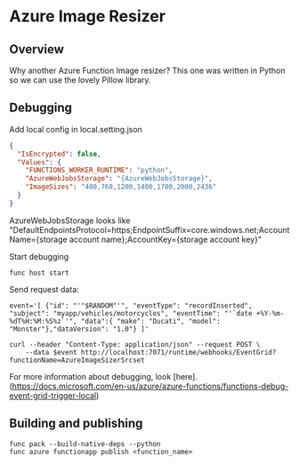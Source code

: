 # Azure Image Resizer

## Overview
Why another Azure Function Image resizer? This one was written in Python so we can use the lovely Pillow library.

## Debugging
Add local config in local.setting.json
```json
{
  "IsEncrypted": false,
  "Values": {
    "FUNCTIONS_WORKER_RUNTIME": "python",
    "AzureWebJobsStorage": "{AzureWebJobsStorage}",
    "ImageSizes": "480,768,1200,1400,1700,2000,2436"
  }
}
```
AzureWebJobsStorage looks like "DefaultEndpointsProtocol=https;EndpointSuffix=core.windows.net;AccountName={storage account name};AccountKey={storage account key}"

Start debugging
```
func host start
```

Send request data:
```
event='[ {"id": "'"$RANDOM"'", "eventType": "recordInserted", "subject": "myapp/vehicles/motorcycles", "eventTime": "'`date +%Y-%m-%dT%H:%M:%S%z`'", "data":{ "make": "Ducati", "model": "Monster"},"dataVersion": "1.0"} ]'

curl --header "Content-Type: application/json" --request POST \
    --data $event http://localhost:7071/runtime/webhooks/EventGrid?functionName=AzureImageSizerSrcset
```

For more information about debugging, look [here].(https://docs.microsoft.com/en-us/azure/azure-functions/functions-debug-event-grid-trigger-local)

## Building and publishing
```
func pack --build-native-deps --python
func azure functionapp publish <function_name>
```